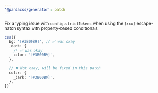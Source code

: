 ```yaml
---
'@pandacss/generator': patch
---
```


Fix a typing issue with `config.strictTokens` when using the `[xxx]` escape-hatch syntax with property-based
conditionals

```ts
css({
  bg: '[#3B00B9]', // ✅ was okay
  _dark: {
    // ✅ was okay
    color: '[#3B00B9]',
  },

  // ❌ Not okay, will be fixed in this patch
  color: {
    _dark: '[#3B00B9]',
  },
})
```

